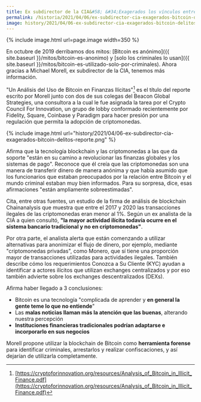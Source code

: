 ```yaml
---
title: Ex subdirector de la CIA&#58; &#34;Exagerados los vínculos entre Bitcoin y delitos&#34;
permalink: /historia/2021/04/06/ex-subdirector-cia-exagerados-bitcoin-delitos
image: history/2021/04/06-ex-subdirector-cia-exagerados-bitcoin-delitos.png
---
```


{% include image.html url=page.image width=350 %}

En octubre de 2019 derribamos dos mitos: [Bitcoin es anónimo]({{ site.baseurl }}/mitos/bitcoin-es-anonimo) y [solo los criminales lo usan]({{ site.baseurl }}/mitos/bitcoin-es-utilizado-solo-por-criminales). Ahora gracias a Michael Morell, ex subdirector de la CIA, tenemos más información.

"Un Análisis del Uso de Bitcoin en Finanzas Ilícitas"[^1] es el título del reporte escrito por Morell junto con dos de sus colegas del Beacon Global Strategies, una consultora a la cual le fue asignada la tarea por el Crypto Council For Innovation, un grupo de lobby conformado recientemente por Fidelity, Square, Coinbase y Paradigm para hacer presión por una regulación que permita la adopción de criptomonedas.

{% include image.html url="history/2021/04/06-ex-subdirector-cia-exagerados-bitcoin-delitos-reporte.png" %}

Afirma que la tecnología blockchain y las criptomonedas a las que da soporte "están en su camino a revolucionar las finanzas globales y los sistemas de pago". Reconoce que él creía que las criptomonedas son una manera de transferir dinero de manera anónima y que había asumido que los funcionarios que estaban preocupados por la relación entre Bitcoin y el mundo criminal estaban muy bien informados. Para su sorpresa, dice, esas afirmaciones "están ampliamente sobreestimadas".

Cita, entre otras fuentes, un estudio de la firma de análisis de blockchain Chainanalysis que muestra que entre el 2017 y 2020 las transacciones ilegales de las criptomonedas eran menor al 1%. Según un ex analista de la CIA a quien consultó, **"la mayor actividad ilícita todavía ocurre en el sistema bancario tradicional y no en criptomonedas"**.

Por otra parte, el analista alerta que están comenzando a utilizar alternativas para anonimizar el flujo de dinero, por ejemplo, mediante "criptomonedas privadas", como Monero, que sí tiene una proporción mayor de transacciones utilizadas para actividades ilegales. También describe cómo los requerimientos Conozca a Su Cliente (KYC) ayudan a identificar a actores ilícitos que utilizan exchanges centralizados y por eso también advierte sobre los exchanges descentralizados (DEXs).

Afirma haber llegado a 3 conclusiones:
- Bitcoin es una tecnología "complicada de aprender y **en general la gente teme lo que no entiende**"
- Las **malas noticias llaman más la atención que las buenas**, alterando nuestra percepción
- **Instituciones financieras tradicionales podrían adaptarse e incorporarlo en sus negocios**

Morell propone utilizar la blockchain de Bitcoin como **herramienta forense** para identificar criminales, arrestarlos y realizar confiscaciones, y así dejarían de utilizarla completamente.

[^1]: [https://cryptoforinnovation.org/resources/Analysis_of_Bitcoin_in_Illicit_Finance.pdf](https://cryptoforinnovation.org/resources/Analysis_of_Bitcoin_in_Illicit_Finance.pdf)